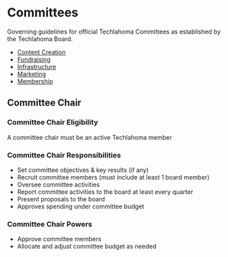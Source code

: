 # Committees
Governing guidelines for official Techlahoma Committees as established by the Techlahoma Board.

* [Content Creation](content-creation.md)
* [Fundraising](fundraising.md)
* [Infrastructure](infrastructure.md)
* [Marketing](pr-marketing.md)
* [Membership](membership.md)

## Committee Chair
### Committee Chair Eligibility

A committee chair must be an active Techlahoma member

### Committee Chair Responsibilities

- Set committee objectives & key results (if any)
- Recruit committee members (must include at least 1 board member)
- Oversee committee activities
- Report committee activities to the board at least every quarter
- Present proposals to the board
- Approves spending under committee budget

### Committee Chair Powers

- Approve committee members
- Allocate and adjust committee budget as needed
